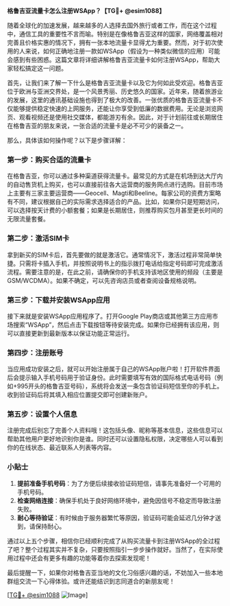 **格鲁吉亚流量卡怎么注册WSApp？【TG💪+ @esim1088】**

随着全球化的加速发展，越来越多的人选择去国外旅行或者工作，而在这个过程中，通信工具的重要性不言而喻。特别是在像格鲁吉亚这样的国家，网络覆盖相对完善且价格实惠的情况下，拥有一张本地流量卡显得尤为重要。然而，对于初次使用的人来说，如何正确地注册一款如WSApp（假设为一种类似微信的应用）可能会感到有些困惑。这篇文章将详细讲解格鲁吉亚流量卡如何注册WSApp，帮助大家轻松搞定这一问题。

首先，让我们来了解一下什么是格鲁吉亚流量卡以及它为何如此受欢迎。格鲁吉亚位于欧洲与亚洲交界处，是一个风景秀丽、历史悠久的国家。近年来，随着旅游业的发展，这里的通讯基础设施也得到了极大的改善。一张优质的格鲁吉亚流量卡不仅能够提供稳定快速的上网服务，还能让你享受到低廉的数据费用。无论是浏览网页、观看视频还是使用社交媒体，都能游刃有余。因此，对于计划前往或长期居住在格鲁吉亚的朋友来说，一张合适的流量卡是必不可少的装备之一。

那么，具体该如何操作呢？以下是步骤详解：

### 第一步：购买合适的流量卡

在格鲁吉亚，你可以通过多种渠道获得流量卡。最常见的方式是在机场到达大厅内的自动售货机上购买，也可以直接前往各大运营商的服务网点进行选购。目前市场上主要有三家主要运营商——Geocell、Magti和Beeline。每家公司的资费方案略有不同，建议根据自己的实际需求选择适合的产品。比如，如果你只是短期访问，可以选择按天计费的小额套餐；如果是长期居住，则推荐购买包月甚至更长时间的无限流量套餐。

### 第二步：激活SIM卡

拿到新买的SIM卡后，首先要做的就是激活它。通常情况下，激活过程非常简单快捷。只需将卡插入手机，并按照说明书上的指示拨打电话给指定号码即可完成激活流程。需要注意的是，在此之前，请确保你的手机支持该地区使用的频段（主要是GSM/WCDMA）。如果不确定，可以先咨询店员或者查阅设备规格说明。

### 第三步：下载并安装WSApp应用

接下来就是安装WSApp应用程序了。打开Google Play商店或其他第三方应用市场搜索“WSApp”，然后点击下载按钮等待安装完成。如果你已经拥有该应用，则可以直接更新到最新版本以保证功能正常运行。

### 第四步：注册账号

当应用成功安装之后，就可以开始注册属于自己的WSApp账户啦！打开软件界面后会提示输入手机号码用于验证身份。此时需要填写有效的国际格式电话号码（例如+995开头的格鲁吉亚号码），系统将会发送一条包含验证码短信至你的手机上。收到验证码后将其填入相应位置提交即可创建新账户。

### 第五步：设置个人信息

注册完成后别忘了完善个人资料哦！这包括头像、昵称等基本信息，这些信息可以帮助其他用户更好地识别你是谁。同时还可以设置隐私权限，决定哪些人可以看到你的在线状态、最近联系人列表等内容。

### 小贴士

1. **提前准备手机号码**：为了方便后续接收验证码短信，请事先准备好一个可用的手机号码。
2. **检查网络连接**：确保手机处于良好网络环境中，避免因信号不稳定而导致注册失败。
3. **耐心等待验证**：有时候由于服务器繁忙等原因，验证码可能会延迟几分钟才送到，请保持耐心。

通过以上五个步骤，相信你已经顺利完成了从购买流量卡到注册WSApp的全过程了吧？整个过程其实并不复杂，只要按照指引一步步操作就好。当然了，在实际使用过程中还会有更多有趣的功能等着你去探索发现呢！

最后提醒一下，如果你对格鲁吉亚当地的文化习俗感兴趣的话，不妨加入一些本地群组交流一下心得体验。或许还能结识到志同道合的新朋友呢！

[[TG💪+ @esim1088](https://t.me/s/esim1088) ![Image](https://i.postimg.cc/4NQfJmqS/Snipaste-2025-05-13-00-14-12.png)]